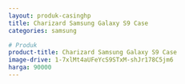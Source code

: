 ```yaml
---
layout: produk-casinghp
title: Charizard Samsung Galaxy S9 Case
categories: samsung

# Produk
product-title: Charizard Samsung Galaxy S9 Case
image-drive: 1-7xlMt4aUFeYcS9STxM-shJr178C5jm6
harga: 90000
---
```


